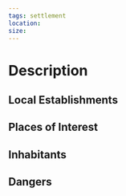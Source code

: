 ```yaml
---
tags: settlement
location:
size:
---
```


# Description

## Local Establishments

## Places of Interest

## Inhabitants

## Dangers

